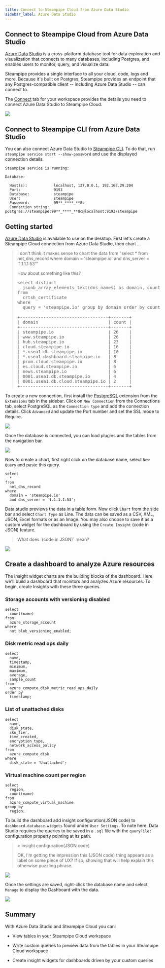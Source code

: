 ```yaml
---
title: Connect to Steampipe Cloud from Azure Data Studio
sidebar_label: Azure Data Studio
---
```


##  Connect to Steampipe Cloud from Azure Data Studio

[Azure Data Studio](https://azure.microsoft.com/en-us/products/data-studio/) is a cross-platform database tool for data exploration and visualization that connects to many databases, including Postgres, and enables users to monitor, query, and visualize data.

Steampipe provides a single interface to all your cloud, code, logs and more. Because it's built on Postgres, Steampipe provides an endpoint that any Postgres-compatible client -- including Azure Data Studio -- can connect to.

The [Connect](/docs/cloud/integrations/overview) tab for your workspace provides the details you need to connect Azure Data Studio to Steampipe Cloud.

<div style={{"marginBottom":"2em","borderWidth":"thin", "borderStyle":"solid", "borderColor":"lightgray", "padding":"20px", "width":"90%"}}>
<img src="/images/docs/cloud/steampipe-cloud-connect-details.jpg" />
</div>

##  Connect to Steampipe CLI from Azure Data Studio

You can also connect Azure Data Studio to [Steampipe CLI](https://steampipe.io/downloads). To do that, run `steampipe service start --show-password` and use the displayed connection details.

```
Steampipe service is running:

Database:

  Host(s):            localhost, 127.0.0.1, 192.168.29.204
  Port:               9193
  Database:           steampipe
  User:               steampipe
  Password:           99**_****_**8c
  Connection string:  postgres://steampipe:99**_****_**8c@localhost:9193/steampipe
  ```

## Getting started

[Azure Data Studio](https://learn.microsoft.com/en-gb/sql/azure-data-studio/download-azure-data-studio?view=sql-server-ver16) is available to use on the desktop. First let's create a Steampipe Cloud connection from Azure Data Studio, then chart ...

<blockquote>
I don't think it makes sense to chart the data from "select * from net_dns_record where domain = 'steampipe.io' and dns_server = '1.1.1.1:53'"

How about something like this?

<pre>
select distinct
  jsonb_array_elements_text(dns_names) as domain, count(*)
from
  crtsh_certificate
where
  query = 'steampipe.io' group by domain order by count desc

+----------------------------------+-------+
| domain                           | count |
+----------------------------------+-------+
| steampipe.io                     | 26    |
| www.steampipe.io                 | 26    |
| hub.steampipe.io                 | 23    |
| cloud.steampipe.io               | 16    |
| *.usea1.db.steampipe.io          | 10    |
| *.usea1.dashboard.steampipe.io   | 8     |
| prom.cloud.steampipe.io          | 8     |
| es.cloud.steampipe.io            | 6     |
| news.steampipe.io                | 6     |
| 0001.usea1.db.steampipe.io       | 4     |
| 0001.usea1.db.cloud.steampipe.io | 2     |
+----------------------------------+-------+
</pre>
</blockquote>

To create a new connection, first install the [PostgreSQL](https://learn.microsoft.com/en-gb/sql/azure-data-studio/extensions/postgres-extension?view=sql-server-ver16) extension from the `Extensions` tab in the sidebar. Click on `New Connection` from the Connections tab, select PostgreSQL as the `Connection type` and add the connection details. Click `Advanced` and update the Port number and set the SSL mode to Require.

<div style={{"marginTop":"1em", "marginBottom":"1em", "width":"90%"}}>
<img src="/images/docs/cloud/azure-datastudio-connection-success.png" />
</div>

Once the database is connected, you can load plugins and the tables from the navigation bar.

<div style={{"marginTop":"1em", "marginBottom":"1em", "width":"50%"}}>
<img src="/images/docs/cloud/azure-datastudio-navigatonbar.png" />
</div>

Now to create a chart, first right click on the database name, select `New Query` and paste this query.

```
select
  *
from
  net_dns_record
where
  domain = 'steampipe.io'
  and dns_server = '1.1.1.1:53';
  ```

Data studio previews the data in a table form. Now click `Chart` from the side bar and select `Chart Type` as Line. The data can be saved as a CSV, XML, JSON, Excel formats or as an Image. You may also choose to save it as a custom widget for the dashboard by using the `Create Insight` (code in JSON) feature.

<blockquote>
What does `(code in JSON)` mean?
</blockquote>

<div style={{"marginTop":"1em", "marginBottom":"1em", "width":"90%"}}>
<img src="/images/docs/cloud/azure-datastudio-linechart.png" />
</div>

## Create a dashboard to analyze Azure resources

The Insight widget charts are the building blocks of the dashboard. Here we'll build a dashboard that monitors and analyzes Azure resources. To begin, create Insights with these three queries.

### Storage accounts with versioning disabled

```
select
  count(name)
from
  azure_storage_account
where
  not blob_versioning_enabled;
  ```

### Disk metric read ops daily

```
select
  name,
  timestamp,
  minimum,
  maximum,
  average,
  sample_count
from
  azure_compute_disk_metric_read_ops_daily
order by
  timestamp;
  ```

### List of unattached disks

```
select
  name,
  disk_state,
  sku_tier,
  time_created,
  encryption_type,
  network_access_policy
from
  azure_compute_disk
where
  disk_state = 'Unattached';
  ```
### Virtual machine count per region

```
select
  region,
  count(name)
from
  azure_compute_virtual_machine
group by
  region;
  ```

To build the dashboard add insight configuration(JSON code) to `dashboard.database.widgets` found under `User Settings`. To note here, Data Studio requires the queries to be saved in a `.sql` file with the `queryFile:` configuration property pointing at its path.

<blockquote>
> insight configuration(JSON code)

OK, I'm getting the impression this (JSON code) thing appears as a label on some piece of UX? If so, showing that will help explain this otherwise puzzling phrase.
</blockquote>

<div style={{"marginTop":"1em", "marginBottom":"1em", "width":"90%"}}>
<img src="/images/docs/cloud/azure-datastudio-widget-config.png" />
</div>

Once the settings are saved, right-click the database name and select `Manage` to display the Dashboard with the data.

<div style={{"marginTop":"1em", "marginBottom":"1em", "width":"90%"}}>
<img src="/images/docs/cloud/azure-datastudio-dashboard.png" />
</div>

## Summary

With Azure Data Studio and Steampipe Cloud you can:

- View tables in your Steampipe Cloud workspace

- Write custom queries to preview data from the tables in your Steampipe Cloud workspace

- Create insight widgets for dashboards driven by your custom queries